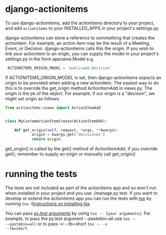 django-actionitems
==================

To use django-actionitems, add the actionitems directory to your project, and add <code>actionitems</code> to your INSTALLED_APPS in your project's settings.py

django-actionitems can store a reference to sommething that creates the actionitem. For example, an action item may be the result of a Meeting, Event, or Decision. django-actionitems calls this the origin. If you wish to link your actionitem to an origin, you can supply the model in your project's settings.py in the form appname.Model e.g.

```python
 ACTIONITEMS_ORIGIN_MODEL = 'publicweb.Decision'
``` 
If ACTIONITEMS_ORIGIN_MODEL is set, then django-actionitems expects an origin to be provided when adding a new actionitem. The easiest way to do this is to override the get_origin method ActionItemAdd in views.py.
The origin is the pk of the object. For example, if our origin is a "decision", we might set origin as follows: 
```python
from actionitems.views import ActionItemAdd


class MyCustomActionItemCreate(ActionItemAdd):

    def get_origin(self, request, *args, **kwargs):
            origin = kwargs.get('decisionpk')
            return origin
``` 
get_origin() is called by the get() method of ActionItemAdd, if you override get(), remember to supply an origin or manually call get_origin()

running the tests
=================

The tests are not included as part of the actionitems app and so won't run when installed in your project and you use ./manage.py test. If you want to develop or extend the actionitems app you can run the tests with [tox](http://tox.readthedocs.org) by running <code>tox</code>. ([Instructions on installing tox](http://tox.readthedocs.org/en/latest/install.html)

You can pass [py.test arguments](http://pytest.org/latest/usage.html) by using <code>tox -- {your arguments}</code>. For example, to pass the py.test argument --pastebin=all use <code>tox -- --pastebin=all</code> or to pass -v --tb=short <code>tox -- -v --tb=short</code>

